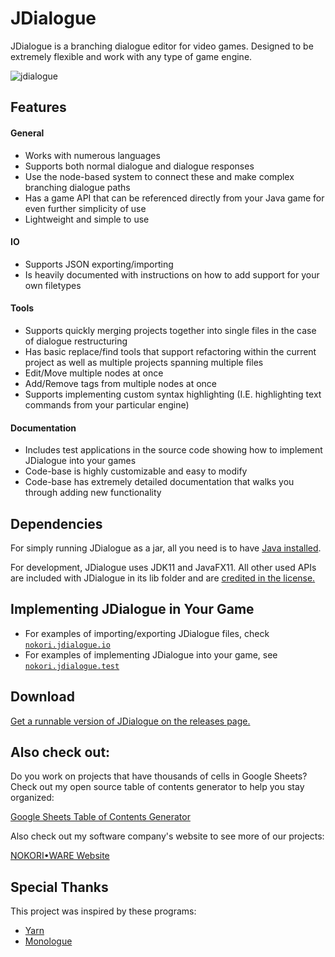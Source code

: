 # JDialogue
JDialogue is a branching dialogue editor for video games. Designed to be extremely flexible and work with any type of game engine.

![jdialogue](https://user-images.githubusercontent.com/6147299/52175570-5aced880-276b-11e9-8879-924d437652af.png)

## Features

#### General 
- Works with numerous languages
- Supports both normal dialogue and dialogue responses
- Use the node-based system to connect these and make complex branching dialogue paths
- Has a game API that can be referenced directly from your Java game for even further simplicity of use
- Lightweight and simple to use

#### IO
- Supports JSON exporting/importing
- Is heavily documented with instructions on how to add support for your own filetypes

#### Tools
- Supports quickly merging projects together into single files in the case of dialogue restructuring
- Has basic replace/find tools that support refactoring within the current project as well as multiple projects spanning multiple files
- Edit/Move multiple nodes at once
- Add/Remove tags from multiple nodes at once
- Supports implementing custom syntax highlighting (I.E. highlighting text commands from your particular engine)

#### Documentation
- Includes test applications in the source code showing how to implement JDialogue into your games
- Code-base is highly customizable and easy to modify
- Code-base has extremely detailed documentation that walks you through adding new functionality

## Dependencies
For simply running JDialogue as a jar, all you need is to have [Java installed](https://java.com/en/).

For development, JDialogue uses JDK11 and JavaFX11. All other used APIs are included with JDialogue in its lib folder and are [credited in the license.](https://github.com/SkyAphid/JDialogue/blob/master/LICENSE)

## Implementing JDialogue in Your Game
- For examples of importing/exporting JDialogue files, check [`nokori.jdialogue.io`](https://github.com/SkyAphid/JDialogue/tree/master/JDialogue/src/nokori/jdialogue/io)
- For examples of implementing JDialogue into your game, see [`nokori.jdialogue.test`](https://github.com/SkyAphid/JDialogue/tree/master/JDialogue/src/nokori/jdialogue/test)

## Download
[Get a runnable version of JDialogue on the releases page.](https://github.com/SkyAphid/JDialogue/releases)

## Also check out:
Do you work on projects that have thousands of cells in Google Sheets? Check out my open source table of contents generator to help you stay organized:

[Google Sheets Table of Contents Generator](https://github.com/SkyAphid/GoogleSheetsTableOfContents)

Also check out my software company's website to see more of our projects:

[NOKORI•WARE Website](https://www.nokoriware.com)

## Special Thanks
This project was inspired by these programs:
- [Yarn](https://github.com/InfiniteAmmoInc/Yarn)
- [Monologue](https://github.com/nospoone/monologue)
